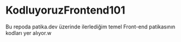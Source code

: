# KodluyoruzFrontend101
Bu repoda patika.dev üzerinde ilerlediğim temel Front-end patikasının kodları yer alıyor.w
